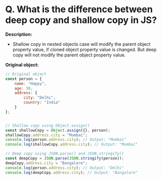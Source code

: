 # Q. What is the difference between deep copy and shallow copy in JS?

**Description:**
- Shallow copy in nested objects case will modify the parent object property value, if cloned object property value is changed. But deep copy will not modify the parent object property value.

**Original object:**
```javascript
// Original object
const person = {
    name: "Happy",
    age: 30,
    address: {
        city: "Delhi",
        country: "India"
    }
};


// Shallow copy using Object.assign()
const shallowCopy = Object.assign({}, person);
shallowCopy.address.city = "Mumbai";
console.log(person.address.city); // Output: "Mumbai"
console.log(shallowCopy.address.city); // Output: "Mumbai"

// Deep copy using JSON.parse() and JSON.stringify()
const deepCopy = JSON.parse(JSON.stringify(person));
deepCopy.address.city = "Bangalore";
console.log(person.address.city); // Output: "Delhi"
console.log(deepCopy.address.city); // Output: "Bangalore"